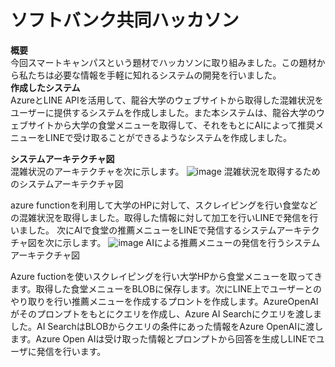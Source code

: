 # ソフトバンク共同ハッカソン 
**概要**     
今回スマートキャンパスという題材でハッカソンに取り組みました。この題材から私たちは必要な情報を手軽に知れるシステムの開発を行いました。  
**作成したシステム**    
AzureとLINE APIを活用して、龍谷大学のウェブサイトから取得した混雑状況をユーザーに提供するシステムを作成しました。また本システムは、龍谷大学のウェブサイトから大学の食堂メニューを取得して、それをもとにAIによって推奨メニューをLINEで受け取ることができるようなシステムを作成しました。

**システムアーキテクチャ図**  
混雑状況のアーキテクチャを次に示します。
![image](https://github.com/user-attachments/assets/7b772805-cb69-404f-a52b-d3aee875e2cd)
                混雑状況を取得するためのシステムアーキテクチャ図    

azure functionを利用して大学のHPに対して、スクレイピングを行い食堂などの混雑状況を取得しました。取得した情報に対して加工を行いLINEで発信を行いました。
次にAIで食堂の推薦メニューをLINEで発信するシステムアーキテクチャ図を次に示します。
![image](https://github.com/user-attachments/assets/1f63a376-e308-4a81-b54c-61c5b714f183)
                AIによる推薦メニューの発信を行うシステムアーキテクチャ図  

Azure fuctionを使いスクレイピングを行い大学HPから食堂メニューを取ってきます。取得した食堂メニューをBLOBに保存します。次にLINE上でユーザーとのやり取りを行い推薦メニューを作成するプロントを作成します。AzureOpenAIがそのプロンプトをもとにクエリを作成し、Azure AI Searchにクエリを渡しました。AI SearchはBLOBからクエリの条件にあった情報をAzure OpenAIに渡します。Azure Open AIは受け取った情報とプロンプトから回答を生成しLINEでユーザに発信を行います。
